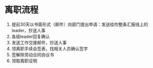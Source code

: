 # 离职流程

<!-- create time: 2014-12-10 15:47:05  -->

1. 提前30天以书面形式（邮件）向部门提出申请：发送给你整条汇报线上的leader，抄送人事
2. 各级leader回复确认
3. 发送工作交接邮件，抄送人事
4. 领离职手续会签表，找相关人员确认签字
5. 签解除劳动合同协议书
6. 领取离职证明
